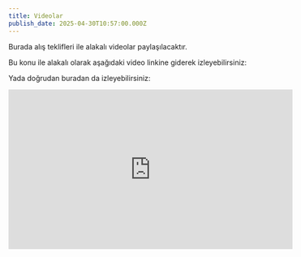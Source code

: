 ```yaml
---
title: Videolar
publish_date: 2025-04-30T10:57:00.000Z
---
```

Burada alış teklifleri ile alakalı videolar paylaşılacaktır.

Bu konu ile alakalı olarak aşağıdaki video linkine giderek izleyebilirsiniz:[](https://youtu.be/UDho2ngrt8c?si=MKGxBFyC7PClS_AE)

[](https://youtu.be/UDho2ngrt8c?si=MKGxBFyC7PClS_AE)Yada doğrudan buradan da izleyebilirsiniz:

<iframe     width="560"     height="315"     src="https://www.youtube.com/embed/UDho2ngrt8c?si=MKGxBFyC7PClS_AE"    title="YouTube video player"     frameborder="0"    allow="accelerometer; autoplay; clipboard-write; encrypted-media; gyroscope; picture-in-picture; web-share"    referrerpolicy="strict-origin-when-cross-origin"     allowfullscreen></iframe>
